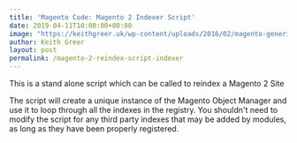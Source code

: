 ```yaml
---
title: 'Magento Code: Magento 2 Indexer Script'
date: 2019-04-11T10:00:00+00:00
image: "https://keithgreer.uk/wp-content/uploads/2016/02/magento-generic.png"
author: Keith Greer
layout: post
permalink: /magento-2-reindex-script-indexer
---
```


This is a stand alone script which can be called to reindex a Magento 2 Site

<script src="https://gist.github.com/keithgreer/9534645a7ba18e82dd227ec31b340ba5.js"></script>

The script will create a unique instance of the Magento Object Manager and use it to loop through all the indexes in the registry. You shouldn't need to modify the script for any third party indexes that may be added by modules, as long as they have been properly registered. 

